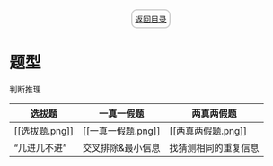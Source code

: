 <div style="text-align: center;">
<a href="新目录.md" class="rounded-box">返回目录</a>
</div>
<style>
    .rounded-box {
    border: 2px solid #ccc; /* 边框宽度和颜色 */
    border-radius: 10px; /* 圆角半径 */
    padding: 5px; /* 文字与边框的间距 */
    display: inline-block; /* 将元素显示为内联块元素，使其宽度适应内容 */
    }
</style>

# 题型
判断推理

| 选拔题         | 一真一假题         | 两真两假题         |
| ----------- | ------------- | ------------- |
| [[选拔题.png]] | [[一真一假题.png]] | [[两真两假题.png]] |
| “几进几不进”     | 交叉排除&最小信息     | 找猜测相同的重复信息    |
